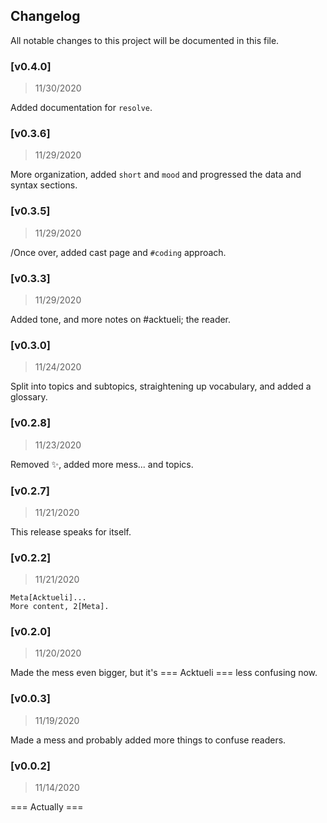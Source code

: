 ## Changelog

All notable changes to this project will be documented in this file.

### [v0.4.0]
> 11/30/2020

Added documentation for `resolve`.

### [v0.3.6]
> 11/29/2020

More organization, added `short` and `mood` and progressed the data and syntax sections.

### [v0.3.5]
> 11/29/2020

/Once over, added cast page and `#coding` approach.

### [v0.3.3]
> 11/29/2020

Added tone, and more notes on #acktueli; the reader.

### [v0.3.0]
> 11/24/2020

Split into topics and subtopics, straightening up vocabulary, and added a glossary.

### [v0.2.8]
> 11/23/2020

Removed ✨, added more mess... and topics.

### [v0.2.7]
> 11/21/2020

This release speaks for itself.

### [v0.2.2]
> 11/21/2020

```
Meta[Acktueli]...
More content, 2[Meta].
```

### [v0.2.0]
> 11/20/2020

Made the mess even bigger, but it's === Acktueli === less confusing now.

### [v0.0.3]
> 11/19/2020

Made a mess and probably added more things to confuse readers.

### [v0.0.2]
> 11/14/2020

=== Actually ===